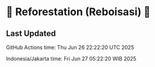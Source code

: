 
# 🌳 Reforestation (Reboisasi) 🌲

## Last Updated

GitHub Actions time: Thu Jun 26 22:22:20 UTC 2025

Indonesia/Jakarta time: Fri Jun 27 05:22:20 WIB 2025

